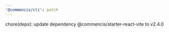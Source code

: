 ```yaml
---
'@commencis/cli': patch
---
```


chore(deps): update dependency @commencis/starter-react-vite to v2.4.0
